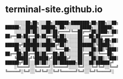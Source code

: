 # terminal-site.github.io


        ░░░░░██╗██╗░░░██╗░██████╗████████╗██╗███╗░░██╗  ██████╗░░█████╗░██████╗░██╗░░░░░░█████╗░░██████╗
        ░░░░░██║██║░░░██║██╔════╝╚══██╔══╝██║████╗░██║  ██╔══██╗██╔══██╗██╔══██╗██║░░░░░██╔══██╗██╔════╝
        ░░░░░██║██║░░░██║╚█████╗░░░░██║░░░██║██╔██╗██║  ██████╦╝███████║██████╔╝██║░░░░░███████║╚█████╗░
        ██╗░░██║██║░░░██║░╚═══██╗░░░██║░░░██║██║╚████║  ██╔══██╗██╔══██║██╔══██╗██║░░░░░██╔══██║░╚═══██╗
        ╚█████╔╝╚██████╔╝██████╔╝░░░██║░░░██║██║░╚███║  ██████╦╝██║░░██║██║░░██║███████╗██║░░██║██████╔╝
        ░╚════╝░░╚═════╝░╚═════╝░░░░╚═╝░░░╚═╝╚═╝░░╚══╝  ╚═════╝░╚═╝░░╚═╝╚═╝░░╚═╝╚══════╝╚═╝░░╚═╝╚═════╝░
        